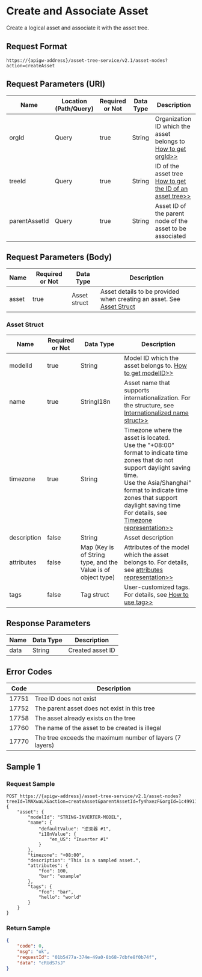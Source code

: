 # Create and Associate Asset



Create a logical asset and associate it with the asset tree.

## Request Format

```
https://{apigw-address}/asset-tree-service/v2.1/asset-nodes?action=createAsset
```

## Request Parameters (URI)

| Name | Location (Path/Query) | Required or Not | Data Type | Description |
|---------------|------------------|----------|-----------|--------------|
| orgId         | Query            | true     | String    | Organization ID which the asset belongs to [How to get orgId>>](/docs/api/en/latest/api_faqs#how-to-get-organization-id-orgid-orgid)                |
| treeId        | Query            | true    | String    | ID of the asset tree [How to get the ID of an asset tree>>](/docs/api/en/latest/api_faqs.html#how-to-get-the-id-of-an-asset-tree)        |
| parentAssetId | Query            | true    | String    | Asset ID of the parent node of the asset to be associated  |


## Request Parameters (Body)

| Name | Required or Not | Data Type | Description |
|------------|---------------|----------------|--------------------------------|
| asset| true          | Asset struct    | Asset details to be provided when creating an asset. See [Asset Struct](/docs/api/en/latest/asset_tree/create_asset_and_associate_node.html#asset-struct-assetstruc)   |


### Asset Struct <assetstruc>

| Name | Required or Not | Data Type | Description |
|-------|-------|-------------|--------------|
| modelId           | true      | String      | Model ID which the asset belongs to. [How to get modelID>>](/docs/api/en/latest/api_faqs.html#how-to-get-model-id-modelid-modelid)|
| name |true| StringI18n |Asset name that supports internationalization. For the structure, see [Internationalized name struct>>](/docs/api/en/latest/api_faqs.html#internationalized-name-struct)  |
|timezone  |true|  String  |Timezone where the asset is located.<br>Use the "+08:00" format to indicate time zones that do not support daylight saving time.<br>Use the Asia/Shanghai" format to indicate time zones that support daylight saving time<br>For details, see [Timezone representation>>](/docs/api/en/latest/api_faqs.html#timezone-representation) |
|description |false|String|Asset description |
|attributes  |false  |Map  (Key is of String type, and the Value is of object type)  |Attributes of the model which the asset belongs to. For details, see [attributes representation>>](/docs/api/en/latest/api_faqs.html#attributes-representation) |
|tags |false|Tag struct|User-customized tags. For details, see [How to use tag>>](/docs/api/en/latest/api_faqs.html#how-to-use-tag)|



## Response Parameters

| Name | Data Type | Description |
|-------------|-----------------------------------|-----------------------------|
| data| String                            | Created asset ID                   |


## Error Codes

| Code | Description    |
|-----------|-----------------------------|
| 17751 | Tree ID does not exist              |
| 17752| The parent asset does not exist in this tree          |
| 17758 | The asset already exists on the tree            |
| 17760 | The name of the asset to be created is illegal      |
| 17770| The tree exceeds the maximum number of layers (7 layers) |



## Sample 1

### Request Sample

```
POST https://{apigw-address}/asset-tree-service/v2.1/asset-nodes?treeId=lMAXwaLX&action=createAsset&parentAssetId=fy4hxezF&orgId=1c499110e8800000
{ 
    "asset": { 
        "modelId": "STRING-INVERTER-MODEL", 
        "name": { 
            "defaultValue": "逆变器 #1", 
            "i18nValue": { 
                "en_US": "Inverter #1" 
            } 
        }, 
        "timezone": "+08:00", 
        "description": "This is a sampled asset.", 
        "attributes": { 
            "foo": 100, 
            "bar": "example" 
        }, 
        "tags": { 
            "foo": "bar", 
            "hello": "world" 
        } 
    } 
}
```

### Return Sample

```json
{ 
    "code": 0, 
    "msg": "ok", 
    "requestId": "01b5477a-374e-49a0-8b68-7dbfe8f0b74f", 
    "data": "cRUdS7sJ" 
} 
```


